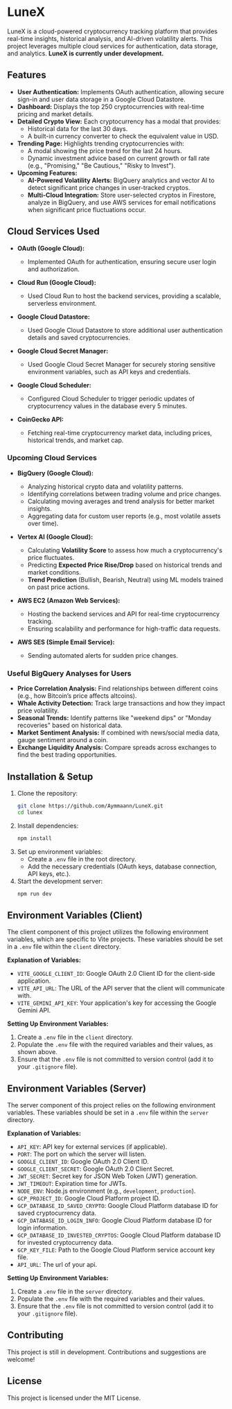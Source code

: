 # LuneX

LuneX is a cloud-powered cryptocurrency tracking platform that provides real-time insights, historical analysis, and AI-driven volatility alerts. This project leverages multiple cloud services for authentication, data storage, and analytics. **LuneX is currently under development.**

## Features

- **User Authentication:** Implements OAuth authentication, allowing secure sign-in and user data storage in a Google Cloud Datastore.
- **Dashboard:** Displays the top 250 cryptocurrencies with real-time pricing and market details.
- **Detailed Crypto View:** Each cryptocurrency has a modal that provides:
  - Historical data for the last 30 days.
  - A built-in currency converter to check the equivalent value in USD.
- **Trending Page:** Highlights trending cryptocurrencies with:
  - A modal showing the price trend for the last 24 hours.
  - Dynamic investment advice based on current growth or fall rate (e.g., "Promising," "Be Cautious," "Risky to Invest").
- **Upcoming Features:**
  - **AI-Powered Volatility Alerts:** BigQuery analytics and vector AI to detect significant price changes in user-tracked cryptos.
  - **Multi-Cloud Integration:** Store user-selected cryptos in Firestore, analyze in BigQuery, and use AWS services for email notifications when significant price fluctuations occur.

 
## Cloud Services Used

- **OAuth (Google Cloud):**  
  - Implemented OAuth for authentication, ensuring secure user login and authorization.
  
- **Cloud Run (Google Cloud):**  
  - Used Cloud Run to host the backend services, providing a scalable, serverless environment.
  
- **Google Cloud Datastore:**  
  - Used Google Cloud Datastore to store additional user authentication details and saved cryptocurrencies.

- **Google Cloud Secret Manager:**  
  - Used Google Cloud Secret Manager for securely storing sensitive environment variables, such as API keys and credentials.

- **Google Cloud Scheduler:**  
  - Configured Cloud Scheduler to trigger periodic updates of cryptocurrency values in the database every 5 minutes.

- **CoinGecko API:**  
  - Fetching real-time cryptocurrency market data, including prices, historical trends, and market cap.



### Upcoming Cloud Services

- **BigQuery (Google Cloud):**  
  - Analyzing historical crypto data and volatility patterns.  
  - Identifying correlations between trading volume and price changes.  
  - Calculating moving averages and trend analysis for better market insights.  
  - Aggregating data for custom user reports (e.g., most volatile assets over time).  

- **Vertex AI (Google Cloud):**  
  - Calculating **Volatility Score** to assess how much a cryptocurrency's price fluctuates.  
  - Predicting **Expected Price Rise/Drop** based on historical trends and market conditions.  
  - **Trend Prediction** (Bullish, Bearish, Neutral) using ML models trained on past price actions.  

- **AWS EC2 (Amazon Web Services):**  
  - Hosting the backend services and API for real-time cryptocurrency tracking.  
  - Ensuring scalability and performance for high-traffic data requests.  

- **AWS SES (Simple Email Service):**  
  - Sending automated alerts for sudden price changes.  

### Useful BigQuery Analyses for Users  

- **Price Correlation Analysis:** Find relationships between different coins (e.g., how Bitcoin’s price affects altcoins).  
- **Whale Activity Detection:** Track large transactions and how they impact price volatility.  
- **Seasonal Trends:** Identify patterns like "weekend dips" or "Monday recoveries" based on historical data.  
- **Market Sentiment Analysis:** If combined with news/social media data, gauge sentiment around a coin.  
- **Exchange Liquidity Analysis:** Compare spreads across exchanges to find the best trading opportunities.  

## Installation & Setup

1. Clone the repository:
   ```bash
   git clone https://github.com/Aymmaann/LuneX.git
   cd lunex
   ```
2. Install dependencies:
   ```bash
   npm install
   ```
3. Set up environment variables:
   - Create a `.env` file in the root directory.
   - Add the necessary credentials (OAuth keys, database connection, API keys, etc.).
4. Start the development server:
   ```bash
   npm run dev
   ```

## Environment Variables (Client)

The client component of this project utilizes the following environment variables, which are specific to Vite projects. These variables should be set in a `.env` file within the `client` directory.

**Explanation of Variables:**

* `VITE_GOOGLE_CLIENT_ID`: Google OAuth 2.0 Client ID for the client-side application.
* `VITE_API_URL`: The URL of the API server that the client will communicate with.
* `VITE_GEMINI_API_KEY`: Your application's key for accessing the Google Gemini API.

**Setting Up Environment Variables:**

1.  Create a `.env` file in the `client` directory.
2.  Populate the `.env` file with the required variables and their values, as shown above.
3.  Ensure that the `.env` file is not committed to version control (add it to your `.gitignore` file).

## Environment Variables (Server)

The server component of this project relies on the following environment variables. These variables should be set in a `.env` file within the `server` directory.

**Explanation of Variables:**

* `API_KEY`: API key for external services (if applicable).
* `PORT`: The port on which the server will listen.
* `GOOGLE_CLIENT_ID`: Google OAuth 2.0 Client ID.
* `GOOGLE_CLIENT_SECRET`: Google OAuth 2.0 Client Secret.
* `JWT_SECRET`: Secret key for JSON Web Token (JWT) generation.
* `JWT_TIMEOUT`: Expiration time for JWTs.
* `NODE_ENV`: Node.js environment (e.g., `development`, `production`).
* `GCP_PROJECT_ID`: Google Cloud Platform project ID.
* `GCP_DATABASE_ID_SAVED_CRYPTO`: Google Cloud Platform database ID for saved cryptocurrency data.
* `GCP_DATABASE_ID_LOGIN_INFO`: Google Cloud Platform database ID for login information.
* `GCP_DATABASE_ID_INVESTED_CRYPTOS`: Google Cloud Platform database ID for invested cryptocurrency data.
* `GCP_KEY_FILE`: Path to the Google Cloud Platform service account key file.
* `API_URL`: The url of your api.

**Setting Up Environment Variables:**

1.  Create a `.env` file in the `server` directory.
2.  Populate the `.env` file with the required variables and their values.
3.  Ensure that the `.env` file is not committed to version control (add it to your `.gitignore` file). 

## Contributing
This project is still in development. Contributions and suggestions are welcome!

## License
This project is licensed under the MIT License.
